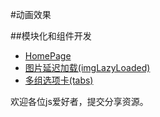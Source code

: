 #动画效果

##模块化和组件开发
+ [HomePage](https://caoxiaohan.github.io/animate/)
+ [图片延迟加载(imgLazyLoaded)](https://caoxiaohan.github.io/animate/imageLazyLoaded)
+ [多组选项卡(tabs)](https://caoxiaohan.github.io/animate/tabs)



欢迎各位js爱好者，提交分享资源。
